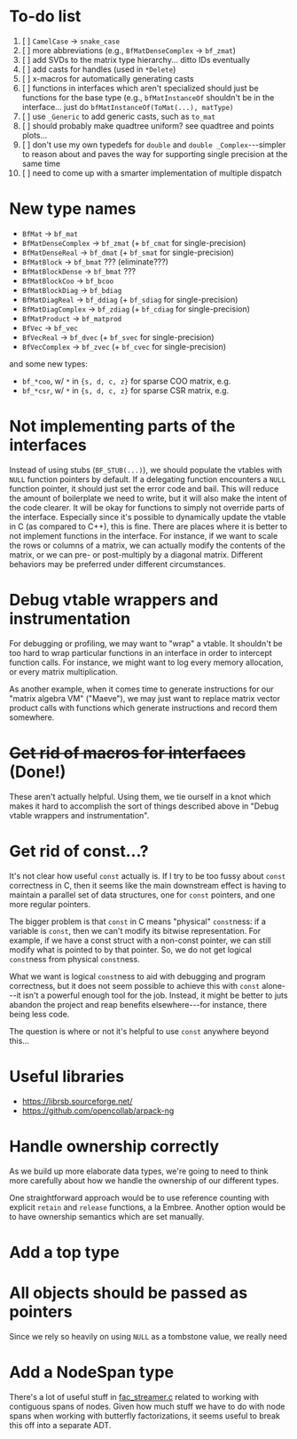 # To-do list

1. [ ] `CamelCase` -> `snake_case`
2. [ ] more abbreviations (e.g., `BfMatDenseComplex` -> `bf_zmat`)
3. [ ] add SVDs to the matrix type hierarchy... ditto IDs eventually
4. [ ] add casts for handles (used in `*Delete`)
5. [ ] x-macros for automatically generating casts
6. [ ] functions in interfaces which aren't specialized should just be functions for the base type (e.g., `bfMatInstanceOf` shouldn't be in the interface... just do `bfMatInstanceOf(ToMat(...), matType)`
7. [ ] use `_Generic` to add generic casts, such as `to_mat`
8. [ ] should probably make quadtree uniform? see quadtree and points plots...
9. [ ] don't use my own typedefs for `double` and `double _Complex`---simpler to reason about and paves the way for supporting single precision at the same time
10. [ ] need to come up with a smarter implementation of multiple dispatch

# New type names

- `BfMat` -> `bf_mat`
- `BfMatDenseComplex` -> `bf_zmat` (+ `bf_cmat` for single-precision)
- `BfMatDenseReal` -> `bf_dmat` (+ `bf_smat` for single-precision)
- `BfMatBlock` -> `bf_bmat` ??? (eliminate???)
- `BfMatBlockDense` -> `bf_bmat` ???
- `BfMatBlockCoo` -> `bf_bcoo`
- `BfMatBlockDiag` -> `bf_bdiag`
- `BfMatDiagReal` -> `bf_ddiag` (+ `bf_sdiag` for single-precision)
- `BfMatDiagComplex` -> `bf_zdiag` (+ `bf_cdiag` for single-precision)
- `BfMatProduct` -> `bf_matprod`
- `BfVec` -> `bf_vec`
- `BfVecReal` -> `bf_dvec` (+ `bf_svec` for single-precision)
- `BfVecComplex` -> `bf_zvec` (+ `bf_cvec` for single-precision)

and some new types:

- `bf_*coo`, w/ `*` in `{s, d, c, z}` for sparse COO matrix, e.g.
- `bf_*csr`, w/ `*` in `{s, d, c, z}` for sparse CSR matrix, e.g.

# Not implementing parts of the interfaces

Instead of using stubs (`BF_STUB(...)`), we should populate the
vtables with `NULL` function pointers by default. If a delegating
function encounters a `NULL` function pointer, it should just set the
error code and bail. This will reduce the amount of boilerplate we
need to write, but it will also make the intent of the code
clearer. It will be okay for functions to simply not override parts of
the interface. Especially since it's possible to dynamically update
the vtable in C (as compared to C++), this is fine. There are places
where it is better to not implement functions in the interface. For
instance, if we want to scale the rows or columns of a matrix, we can
actually modify the contents of the matrix, or we can pre- or
post-multiply by a diagonal matrix. Different behaviors may be
preferred under different circumstances.

# Debug vtable wrappers and instrumentation

For debugging or profiling, we may want to "wrap" a vtable. It
shouldn't be too hard to wrap particular functions in an interface in
order to intercept function calls. For instance, we might want to log
every memory allocation, or every matrix multiplication.

As another example, when it comes time to generate instructions for
our "matrix algebra VM" ("Maeve"), we may just want to replace matrix
vector product calls with functions which generate instructions and
record them somewhere.

# ~~Get rid of macros for interfaces~~ (Done!)

These aren't actually helpful. Using them, we tie ourself in a knot
which makes it hard to accomplish the sort of things described above
in "Debug vtable wrappers and instrumentation".

# Get rid of const...?

It's not clear how useful `const` actually is. If I try to be too fussy about `const` correctness in C, then it seems like the main downstream effect is having to maintain a parallel set of data structures, one for `const` pointers, and one more regular pointers.

The bigger problem is that `const` in C means "physical" `const`ness: if a variable is `const`, then we can't modify its bitwise representation. For example, if we have a const struct with a non-const pointer, we can still modify what is pointed to by that pointer. So, we do not get logical `const`ness from physical `const`ness.

What we want is logical `const`ness to aid with debugging and program correctness, but it does not seem possible to achieve this with `const` alone---it isn't a powerful enough tool for the job. Instead, it might be better to juts abandon the project and reap benefits elsewhere---for instance, there being less code.

The question is where or not it's helpful to use `const` anywhere beyond this...

# Useful libraries

- https://librsb.sourceforge.net/
- https://github.com/opencollab/arpack-ng

# Handle ownership correctly

As we build up more elaborate data types, we're going to need to think more carefully about how we handle the ownership of our different types.

One straightforward approach would be to use reference counting with explicit `retain` and `release` functions, a la Embree. Another option would be to have ownership semantics which are set manually.

# Add a top type

# All objects should be passed as pointers

Since we rely so heavily on using `NULL` as a tombstone value, we really need

# Add a NodeSpan type

There's a lot of useful stuff in [fac_streamer.c](./src/fac_streamer.c) related to working with contiguous spans of nodes. Given how much stuff we have to do with node spans when working with butterfly factorizations, it seems useful to break this off into a separate ADT.
